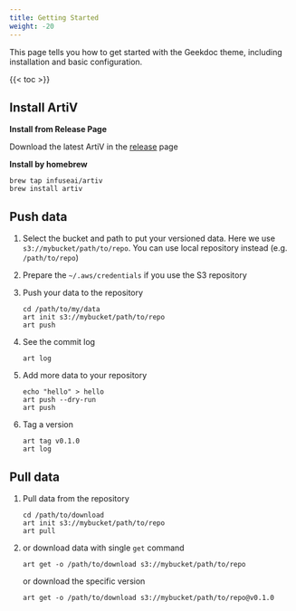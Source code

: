 ```yaml
---
title: Getting Started
weight: -20
---
```


This page tells you how to get started with the Geekdoc theme, including installation and basic configuration.

<!--more-->

{{< toc >}}


## Install ArtiV

**Install from Release Page**

Download the latest ArtiV in the [release](https://github.com/InfuseAI/ArtiV/releases) page

**Install by homebrew**

```
brew tap infuseai/artiv 
brew install artiv
```

## Push data
1. Select the bucket and path to put your versioned data. Here we use `s3://mybucket/path/to/repo`. You can use local repository instead (e.g. `/path/to/repo`)
1. Prepare the `~/.aws/credentials` if you use the S3 repository
1. Push your data to the repository
   ```
   cd /path/to/my/data
   art init s3://mybucket/path/to/repo
   art push
   ```

1. See the commit log
   ```
   art log
   ```

1. Add more data to your repository

   ```
   echo "hello" > hello
   art push --dry-run
   art push
   ```

1. Tag a version
   ```
   art tag v0.1.0
   art log
   ```


## Pull data
1. Pull data from the repository
   ```
   cd /path/to/download
   art init s3://mybucket/path/to/repo
   art pull
   ```

1. or download data with single `get` command
    ```
    art get -o /path/to/download s3://mybucket/path/to/repo    
    ```
    or download the specific version
    ```
    art get -o /path/to/download s3://mybucket/path/to/repo@v0.1.0
